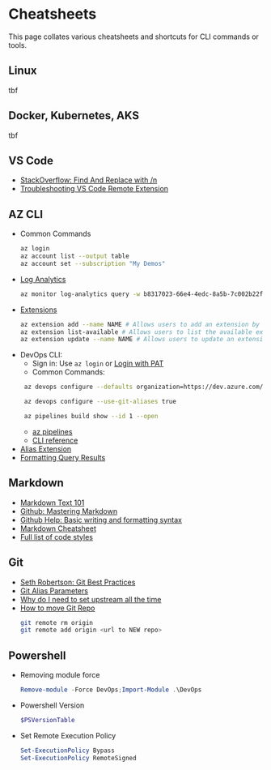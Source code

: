 # Cheatsheets

This page collates various cheatsheets and shortcuts for CLI commands or tools.

## Linux
tbf

## Docker, Kubernetes, AKS
tbf

## VS Code
* [StackOverflow: Find And Replace with /n](http://stackoverflow.com/questions/30351529/find-and-replace-with-a-newline-in-visual-studio-code)
* [Troubleshooting VS Code Remote Extension](https://code.visualstudio.com/docs/remote/troubleshooting)

## AZ CLI

* Common Commands
  ```bash
  az login
  az account list --output table
  az account set --subscription "My Demos"
  ```
* [Log Analytics](https://github.com/Azure/azure-cli-extensions/tree/master/src/log-analytics)
  ```bash
  az monitor log-analytics query -w b8317023-66e4-4edc-8a5b-7c002b22f92f --analytics-query -t PT12H
  ```
* [Extensions](https://docs.microsoft.com/en-us/cli/azure/azure-cli-extensions-overview?view=azure-cli-latest)
  ```bash
  az extension add --name NAME # Allows users to add an extension by name
  az extension list-available # Allows users to list the available extensions in the index
  az extension update --name NAME # Allows users to update an extensio
  ```
* DevOps CLI:
  * Sign in: Use `az login` or [Login with PAT](https://docs.microsoft.com/en-us/azure/devops/cli/log-in-via-pat?view=azure-devops&tabs=windows)
  * Common Commands:
  ```bash
   az devops configure --defaults organization=https://dev.azure.com/contoso project=ContosoWebApp

   az devops configure --use-git-aliases true

   az pipelines build show --id 1 --open

  ```
  * [az pipelines](https://docs.microsoft.com/en-us/cli/azure/ext/azure-devops/pipelines?view=azure-cli-latest)
  * [CLI reference](https://docs.microsoft.com/en-us/cli/azure/ext/azure-devops/?view=azure-cli-latest)
* [Alias Extension](https://docs.microsoft.com/en-us/cli/azure/azure-cli-extension-alias?view=azure-cli-latest)
* [Formatting Query Results](https://docs.microsoft.com/en-us/cli/azure/query-azure-cli?view=azure-cli-latest)


## Markdown
* [Markdown Text 101](https://gist.github.com/Almeeida/41a664d8d5f3a8855591c2f1e0e07b19)
* [Github: Mastering Markdown](https://guides.github.com/features/mastering-markdown)
* [Github Help: Basic writing and formatting syntax](https://help.github.com/en/github/writing-on-github/basic-writing-and-formatting-syntax)
* [Markdown Cheatsheet](https://github.com/adam-p/markdown-here/wiki/Markdown-Cheatsheet)
* [Full list of code styles](https://highlightjs.org/static/demo/)


## Git
* [Seth Robertson: Git Best Practices](https://sethrobertson.github.io/GitBestPractices/)
* [Git Alias Parameters](https://jondavidjohn.com/git-aliases-parameters)
* [Why do I need to set upstream all the time](https://stackoverflow.com/questions/6089294/why-do-i-need-to-do-set-upstream-all-the-time)
* [How to move Git Repo](https://www.atlassian.com/git/tutorials/git-move-repository)
  ```bash
  git remote rm origin
  git remote add origin <url to NEW repo>
  ```


## Powershell
* Removing module force
  ```powershell
  Remove-module -Force DevOps;Import-Module .\DevOps
  ```
* Powershell Version
  ```powershell
  $PSVersionTable
  ```
* Set Remote Execution Policy
  ```powershell
  Set-ExecutionPolicy Bypass
  Set-ExecutionPolicy RemoteSigned
  ```